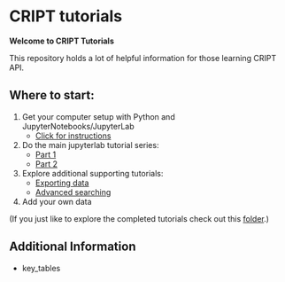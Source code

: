 # CRIPT tutorials

**Welcome to CRIPT Tutorials**

This repository holds a lot of helpful information for those learning CRIPT API.


## Where to start:
1) Get your computer setup with Python and JupyterNotebooks/JupyterLab 
   * [Click for instructions]()
2) Do the main jupyterlab tutorial series:
    * [Part 1]()
    * [Part 2]()
3) Explore additional supporting tutorials:
    * [Exporting data]()
    * [Advanced searching]()
4) Add your own data

(If you just like to explore the completed tutorials check out this [folder]().)

## Additional Information
* key_tables 